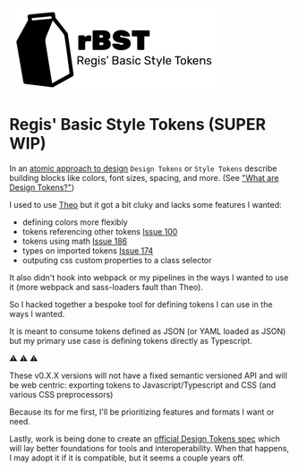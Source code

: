 <img src="./logo-rbst-regis-basic-style-tokens.png" height="150" />

# Regis' Basic Style Tokens (SUPER WIP)

In an [atomic approach to design][1] `Design Tokens`
or `Style Tokens` describe building blocks like
colors, font sizes, spacing, and more.
(See ["What are Design Tokens?"][2])

I used to use [Theo][3] but it got a bit cluky and lacks some features I wanted:
- defining colors more flexibly
- tokens referencing other tokens [Issue 100][4]
- tokens using math [Issue 186][5]
- types on imported tokens [Issue 174][6]
- outputing css custom properties to a class selector

It also didn't hook into webpack or my pipelines in the ways
I wanted to use it (more webpack and sass-loaders fault than Theo).

So I hacked together a bespoke tool for defining tokens I can
use in the ways I wanted.

It is meant to consume tokens defined as JSON (or YAML loaded as JSON)
but my primary use case is defining tokens directly as Typescript.

⚠️ ⚠️ ⚠️

These v0.X.X versions will not have
a fixed semantic versioned API
and will be web centric: 
exporting tokens to Javascript/Typescript
and CSS (and various CSS preprocessors)

Because its for me first,
I'll be prioritizing features and formats I want or need.

Lastly, work is being done to create an 
[official Design Tokens spec][7]
which will lay better foundations for tools and interoperability.
When that happens, I may adopt it if it is compatible,
but it seems a couple years off.

[1]: https://bradfrost.com/blog/post/atomic-web-design/
[2]: https://css-tricks.com/what-are-design-tokens/
[3]: https://github.com/salesforce-ux/theo
[4]: https://github.com/salesforce-ux/theo/issues/100
[5]: https://github.com/salesforce-ux/theo/issues/186
[6]: https://github.com/salesforce-ux/theo/issues/174
[7]: https://github.com/design-tokens/community-group